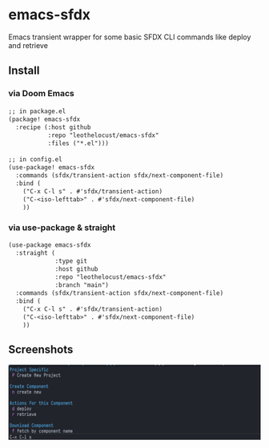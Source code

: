 # emacs-sfdx
Emacs transient wrapper for some basic SFDX CLI commands like deploy and retrieve

## Install

### via Doom Emacs
```elisp
;; in package.el
(package! emacs-sfdx
  :recipe (:host github
           :repo "leothelocust/emacs-sfdx"
           :files ("*.el")))
           
;; in config.el
(use-package! emacs-sfdx
  :commands (sfdx/transient-action sfdx/next-component-file)
  :bind (
    ("C-x C-l s" . #'sfdx/transient-action)
    ("C-<iso-lefttab>" . #'sfdx/next-component-file)
    ))
```
### via use-package & straight
```elisp
(use-package emacs-sfdx
  :straight (
             :type git
             :host github
             :repo "leothelocust/emacs-sfdx"
             :branch "main")
  :commands (sfdx/transient-action sfdx/next-component-file)
  :bind (
    ("C-x C-l s" . #'sfdx/transient-action)
    ("C-<iso-lefttab>" . #'sfdx/next-component-file)
    ))
```

## Screenshots

![screenshot of transient](screenshot_transient.png)

